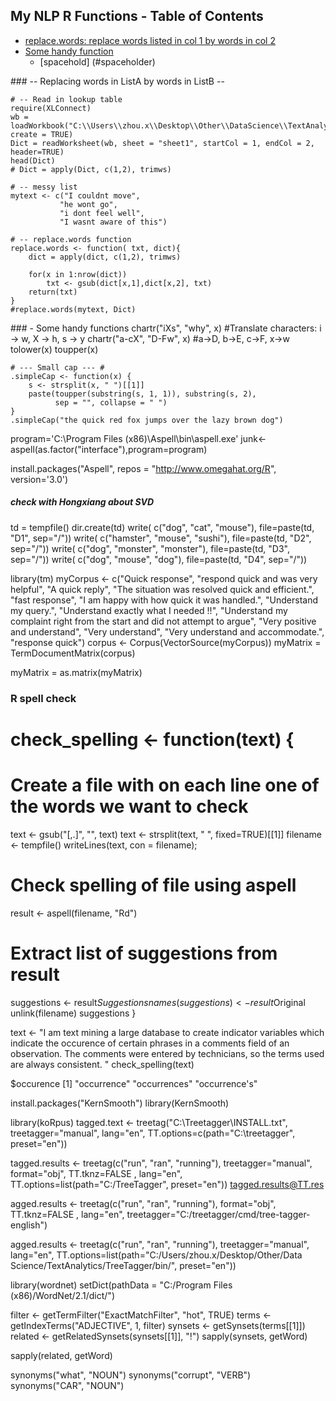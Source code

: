 <a id="table-of-contents"></a>
## My NLP R Functions - Table of Contents
* [replace.words: replace words listed in col 1 by words in col 2](#replace-words)
* [Some handy function](#handy)
    - [spacehold] (#spaceholder)

    
<div id='replace-words'/>   
### -- Replacing words in ListA by words in ListB --

    # -- Read in lookup table
    require(XLConnect)
    wb = loadWorkbook("C:\\Users\\zhou.x\\Desktop\\Other\\DataScience\\TextAnalytics\\ReplacementWords.xlsx", create = TRUE)
    Dict = readWorksheet(wb, sheet = "sheet1", startCol = 1, endCol = 2, header=TRUE)
    head(Dict)
    # Dict = apply(Dict, c(1,2), trimws)

    # -- messy list
    mytext <- c("I couldnt move",
               "he wont go",
               "i dont feel well",
               "I wasnt aware of this")
    
    # -- replace.words function
    replace.words <- function( txt, dict){
        dict = apply(dict, c(1,2), trimws)
        
        for(x in 1:nrow(dict))
            txt <- gsub(dict[x,1],dict[x,2], txt)
        return(txt)
    }
    #replace.words(mytext, Dict)










<div id='handy'/> 
### - Some handy functions  
    chartr("iXs", "why", x)     #Translate characters: i -> w, X -> h, s -> y  
    chartr("a-cX", "D-Fw", x)   #a->D, b->E, c->F, x->w  
    tolower(x)  
    toupper(x)

    # --- Small cap --- #
    .simpleCap <- function(x) {
        s <- strsplit(x, " ")[[1]]
        paste(toupper(substring(s, 1, 1)), substring(s, 2),
              sep = "", collapse = " ")
    }
    .simpleCap("the quick red fox jumps over the lazy brown dog")
    







program='C:\\Program Files (x86)\\Aspell\\bin\\aspell.exe'
junk<-aspell(as.factor("interface"),program=program)


install.packages("Aspell", repos = "http://www.omegahat.org/R", version='3.0')




##### check with Hongxiang about SVD 

td = tempfile()
dir.create(td)
write( c("dog", "cat", "mouse"), file=paste(td, "D1", sep="/"))
write( c("hamster", "mouse", "sushi"), file=paste(td, "D2", sep="/"))
write( c("dog", "monster", "monster"), file=paste(td, "D3", sep="/"))
write( c("dog", "mouse", "dog"), file=paste(td, "D4", sep="/"))



library(tm)
myCorpus <- c("Quick response", 
              "respond quick and was very helpful",
              "A quick reply",
              "The situation was resolved quick and efficient.",
              "fast response",
              "I am happy with how quick it was handled.",
              "Understand my query.",
              "Understand exactly what I needed !!",
              "Understand my complaint right from the start and did not attempt to argue",
              "Very positive and understand",
              "Very understand",
              "Very understand and accommodate.",
              "response quick")
corpus <- Corpus(VectorSource(myCorpus))
myMatrix = TermDocumentMatrix(corpus)

myMatrix = as.matrix(myMatrix)


### R spell check ###

# check_spelling <- function(text) {
# Create a file with on each line one of the words we want to check
text <- gsub("[,.]", "", text)
text <- strsplit(text, " ", fixed=TRUE)[[1]]
filename <- tempfile()
writeLines(text, con = filename);
# Check spelling of file using aspell
result <- aspell(filename, "Rd")
# Extract list of suggestions from result
suggestions <- result$Suggestions
names(suggestions) <- result$Original
unlink(filename)
suggestions
}

text <- "I am text mining a large database to create indicator variables which indicate the occurence of certain phrases in a comments field of an observation. The comments were entered by technicians, so the terms used are always consistent. "
check_spelling(text)


$occurence
[1] "occurrence"   "occurrences"  "occurrence's"



install.packages("KernSmooth")
library(KernSmooth)


library(koRpus)
tagged.text <- treetag("C:\\Treetagger\\INSTALL.txt", treetagger="manual",
                       lang="en", TT.options=c(path="C:\\treetagger", preset="en"))


tagged.results <- treetag(c("run", "ran", "running"), treetagger="manual", format="obj",
                          TT.tknz=FALSE , lang="en",
                          TT.options=list(path="C:/TreeTagger", preset="en"))
tagged.results@TT.res


agged.results <- treetag(c("run", "ran", "running"),  format="obj",
                         TT.tknz=FALSE , lang="en",
                         treetagger="C:/treetagger/cmd/tree-tagger-english")

agged.results <- treetag(c("run", "ran", "running"), treetagger="manual", 
                            lang="en",
                            TT.options=list(path="C:/Users/zhou.x/Desktop/Other/Data Science/TextAnalytics/TreeTagger/bin/", 
                            preset="en"))


library(wordnet)
setDict(pathData = "C:/Program Files (x86)/WordNet/2.1/dict/")

filter <- getTermFilter("ExactMatchFilter", "hot", TRUE)
terms <- getIndexTerms("ADJECTIVE", 1, filter)
synsets <- getSynsets(terms[[1]])
related <- getRelatedSynsets(synsets[[1]], "!")
sapply(synsets, getWord)

sapply(related, getWord)

synonyms("what", "NOUN")
synonyms("corrupt", "VERB")
synonyms("CAR", "NOUN")


